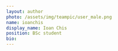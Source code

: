 ```yaml
---
layout: author
photo: /assets/img/teampic/user_male.png 
name: ioanchis
display_name: Ioan Chis
position: BSc student
bio: 
---
```

